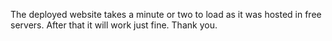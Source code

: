 The deployed website takes a minute or two to load as it was hosted in free servers. After that it will work just fine. Thank you.
